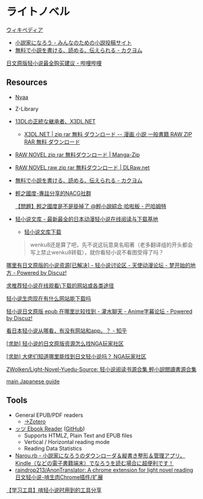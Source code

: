 # ライトノベル
[ウィキペディア](https://ja.wikipedia.org/wiki/%E3%83%A9%E3%82%A4%E3%83%88%E3%83%8E%E3%83%99%E3%83%AB)

- [小説家になろう - みんなのための小説投稿サイト](https://syosetu.com/)
- [無料で小説を書ける、読める、伝えられる - カクヨム](https://kakuyomu.jp/)

[日文原版轻小说最全购买建议 - 哔哩哔哩](https://www.bilibili.com/opus/924992516554489857)

## Resources
- [Nyaa](https://nyaa.si/?c=3_0)
- Z-Library
- [13DLの正統な継承者、X3DL.NET](https://13dl.net/index.html)
  - [X3DL.NET | zip rar 無料 ダウンロード -- 漫画 小説 一般書籍 RAW ZIP RAR 無料 ダウンロード](https://x3dl.net/)
- [RAW NOVEL zip rar 無料ダウンロード | Manga-Zip](https://manga-zip.info/category/raw-novel/)
- [RAW NOVEL raw zip rar 無料ダウンロード | DLRaw.net](https://dlraw.ac/category/raw-novel/)
- [無料で小説を書ける、読める、伝えられる - カクヨム](https://kakuyomu.jp/)
- [輕之國度-專註分享的NACG社群](https://www.lightnovel.fun/)

  [【問題】輕之國度是不是掛掉了 @輕小說綜合 哈啦板 - 巴哈姆特](https://forum.gamer.com.tw/C.php?bsn=60415&snA=9811)
- [轻小说文库 - 最新最全的日本动漫轻小说在线阅读与下载基地](https://www.wenku8.net/)
  - [轻小说文库下载](https://greasyfork.org/es/scripts/407369-%E8%BD%BB%E5%B0%8F%E8%AF%B4%E6%96%87%E5%BA%93%E4%B8%8B%E8%BD%BD)

  > wenku8还是算了吧，先不说这玩意臭名昭著（老多翻译组的开头都会写上禁止wenku8转载），就你看轻小说不看图受得了吗？

[哪里有日文原版的小说资源\[已解决\] - 轻小说讨论区 - 天使动漫论坛 - 梦开始的地方 - Powered by Discuz!](https://www.tsdm39.com/forum.php?mod=viewthread&tid=953297)

[求推荐轻小说在线观看\\下载的网站或各类途径](https://bangumi.tv/group/topic/355051)

[轻小说生肉现在有什么网站能下载吗](https://bangumi.tv/group/topic/365162)

[轻小说日文原版 epub 在哪里比较找到 - 灌水聊天 - Anime字幕论坛 - Powered by Discuz!](https://bbs.acgrip.com/thread-11157-1-1.html)

[看日本轻小说从哪看，有没有网站和app。？ - 知乎](https://www.zhihu.com/question/372943800)

[[求助] 轻小说的日文原版资源怎么找NGA玩家社区](https://bbs.nga.cn/read.php?tid=17936284&_fp=1823&forder_by=postdatedesc)

[\[求助\] 大佬们知道哪里能找到日文轻小说吗？ NGA玩家社区](https://ngabbs.com/read.php?tid=31763169&rand=159)

[ZWolken/Light-Novel-Yuedu-Source: 轻小说阅读书源合集 輕小説閲讀書源合集](https://github.com/ZWolken/Light-Novel-Yuedu-Source)

[main Japanese guide](https://kenrick95.github.io/itazuraneko/learn/guide.html#_Reading)

## Tools
- General EPUB/PDF readers
  - [→Zotero](https://github.com/Chaoses-Ib/PersonalComputing#information-management)
- [ッツ Ebook Reader](https://reader.ttsu.app/) ([GitHub](https://github.com/ttu-ttu/ebook-reader))
  - Supports HTMLZ, Plain Text and EPUB files
  - Vertical / Horizontal reading mode
  - Reading Data Statistics
- [Narou.rb - 小説家になろうのダウンローダ＆縦書き整形＆管理アプリ。Kindle（などの電子書籍端末）でなろうを読む場合に超便利です！](https://github.com/whiteleaf7/narou)
- [raindrop213/AnonTranslator: A chrome extension for light novel reading 日文轻小说-啃生肉Chrome插件/扩展](https://github.com/raindrop213/AnonTranslator)

[【学习工具】啃轻小说时用到的工具分享](https://bgm.tv/group/topic/395456)
